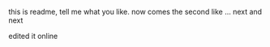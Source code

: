 this is readme, tell me what you like.
now comes the second like ...
next and next

edited it online

